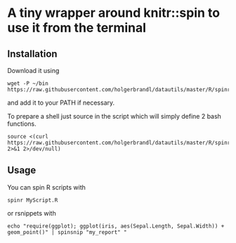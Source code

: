 A tiny wrapper around knitr::spin to use it from the terminal
===


Installation
---

Download it using
```
wget -P ~/bin https://raw.githubusercontent.com/holgerbrandl/datautils/master/R/spinr/spin.R
```
and add it to your PATH if necessary.

To prepare a shell just source in the script which will simply define 2 bash functions.
```
source <(curl https://raw.githubusercontent.com/holgerbrandl/datautils/master/R/spinr/spin_utils.sh 2>&1 2>/dev/null)
```

Usage
---

You can spin R scripts with
```
spinr MyScript.R
```
or rsnippets with
```
echo "require(ggplot); ggplot(iris, aes(Sepal.Length, Sepal.Width)) + geom_point()" | spinsnip "my_report" "
```




